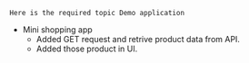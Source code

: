 `Here is the required topic Demo application`

- Mini shopping app  
  - Added GET request and retrive product data from API.
  - Added those product in UI.
